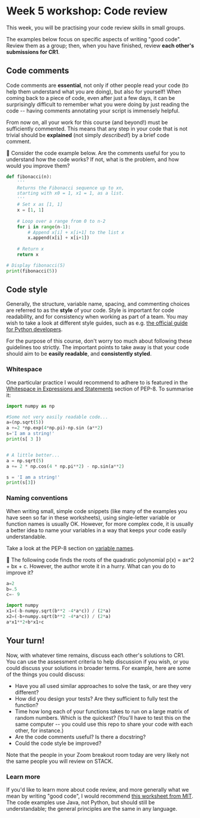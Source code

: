 # Week 5 workshop: Code review

This week, you will be practising your code review skills in small groups.

The examples below focus on specific aspects of writing "good code". Review them as a group; then, when you have finished, review **each other's submissions for CR1**.

## Code comments

Code comments are **essential**, not only if other people read your code (to help them understand what you are doing), but also for yourself! When coming back to a piece of code, even after just a few days, it can be surprisingly difficult to remember what you were doing by just reading the code -- having comments annotating your script is immensely helpful.

From now on, all your work for this course (and beyond!) must be sufficiently commented. This means that any step in your code that is not trivial should be **explained** (not simply *described!*) by a brief code comment.

🚩 Consider the code example below. Are the comments useful for you to understand how the code works? If not, what is the problem, and how would you improve them?

```python
def fibonacci(n):
    '''
    Returns the Fibonacci sequence up to xn,
    starting with x0 = 1, x1 = 1, as a list.
    '''
    # Set x as [1, 1]
    x = [1, 1]
    
    # Loop over a range from 0 to n-2
    for i in range(n-1):
        # Append x[i] + x[i+1] to the list x
        x.append(x[i] + x[i+1])
    
    # Return x
    return x

# Display fibonacci(5)
print(fibonacci(5))
```

## Code style

Generally, the structure, variable name, spacing, and commenting choices are referred to as the **style** of your code. Style is important for code readability, and for consistency when working as part of a team. You may wish to take a look at different style guides, such as e.g. [the official guide for Python developers](https://www.python.org/dev/peps/pep-0008).

For the purpose of this course, don't worry too much about following these guidelines too strictly. The important points to take away is that your code should aim to be **easily readable**, and **consistently styled**.

### Whitespace

One particular practice I would recommend to adhere to is featured in the [Whitespace in Expressions and Statements](https://www.python.org/dev/peps/pep-0008/#whitespace-in-expressions-and-statements) section of PEP-8. To summarise it:

```python
import numpy as np

#Some not very easily readable code...
a=(np.sqrt(5))
a +=2 *np.exp(4*np.pi)-np.sin (a**2)
s='I am a string!'
print(s[ 3 ])


# A little better...
a = np.sqrt(5)
a += 2 * np.cos(4 * np.pi**2) - np.sin(a**2)

s = 'I am a string!'
print(s[3])
```

### Naming conventions

When writing small, simple code snippets (like many of the examples you have seen so far in these worksheets), using single-letter variable or function names is usually OK. However, for more complex code, it is usually a better idea to name your variables in a way that keeps your code easily understandable.

Take a look at the PEP-8 section on [variable names](https://www.python.org/dev/peps/pep-0008/#descriptive-naming-styles).

🚩 The following code finds the roots of the quadratic polynomial p(x) = ax^2 + bx + c. However, the author wrote it in a hurry. What can you do to improve it?

```python
a=2
b=.5
c=- 9

import numpy
x1=(-b-numpy.sqrt(b**2 -4*a*c)) / (2*a)
x2=(-b+numpy.sqrt(b**2 -4*a*c)) / (2*a)
a*x1**2+b*x1+c
```

## Your turn!

Now, with whatever time remains, discuss each other's solutions to CR1. You can use the assessment criteria to help discussion if you wish, or you could discuss your solutions in broader terms. For example, here are some of the things you could discuss:
- Have you all used similar approaches to solve the task, or are they very different?
- How did you design your tests? Are they sufficient to fully test the function?
- Time how long each of your functions takes to run on a large matrix of random numbers. Which is the quickest? (You'll have to test this on the same computer -- you could use this repo to share your code with each other, for instance.)
- Are the code comments useful? Is there a docstring?
- Could the code style be improved?

Note that the people in your Zoom breakout room today are very likely not the same people you will review on STACK.

### Learn more

If you'd like to learn more about code review, and more generally what we mean by writing "good code", I would recommend [this worksheet from MIT](https://web.mit.edu/6.005/www/fa15/classes/04-code-review/#reading_4_code_review). The code examples use Java, not Python, but should still be understandable; the general principles are the same in any language.
